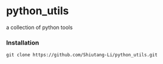 # python_utils
a collection of python tools

### Installation
```git clone https://github.com/Shiutang-Li/python_utils.git```
